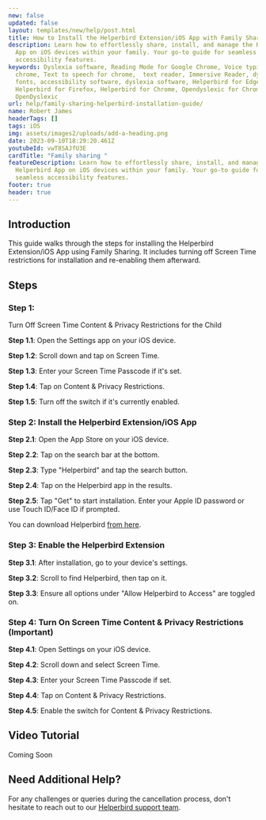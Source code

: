 ```yaml
---
new: false
updated: false
layout: templates/new/help/post.html
title: How to Install the Helperbird Extension/iOS App with Family Sharing
description: Learn how to effortlessly share, install, and manage the Helperbird
  App on iOS devices within your family. Your go-to guide for seamless
  accessibility features.
keywords: Dyslexia software, Reading Mode for Google Chrome, Voice typing for
  chrome, Text to speech for chrome,  text reader, Immersive Reader, dyslexia
  fonts, accessibility software, dyslexia software, Helperbird for Edge,
  Helperbird for Firefox, Helperbird for Chrome, Opendyslexic for Chrome,
  OpenDyslexic
url: help/family-sharing-helperbird-installation-guide/
name: Robert James
headerTags: []
tags: iOS
img: assets/images2/uploads/add-a-heading.png
date: 2023-09-10T18:29:20.461Z
youtubeId: vwT8SAJfU3E
cardTitle: "Family sharing "
featureDescription: Learn how to effortlessly share, install, and manage the
  Helperbird App on iOS devices within your family. Your go-to guide for
  seamless accessibility features.
footer: true
header: true
---
```


## Introduction

This guide walks through the steps for installing the Helperbird Extension/iOS App using Family Sharing. It includes turning off Screen Time restrictions for installation and re-enabling them afterward.

## Steps

### Step 1: 

Turn Off Screen Time Content & Privacy Restrictions for the Child

**Step 1.1**: Open the Settings app on your iOS device.

**Step 1.2**: Scroll down and tap on Screen Time.

**Step 1.3**: Enter your Screen Time Passcode if it's set.

**Step 1.4**: Tap on Content & Privacy Restrictions.

**Step 1.5**: Turn off the switch if it's currently enabled.

### Step 2: Install the Helperbird Extension/iOS App

**Step 2.1**: Open the App Store on your iOS device.

**Step 2.2**: Tap on the search bar at the bottom.

**Step 2.3**: Type "Helperbird" and tap the search button.

**Step 2.4**: Tap on the Helperbird app in the results.

**Step 2.5**: Tap "Get" to start installation. Enter your Apple ID password or use Touch ID/Face ID if prompted.

You can download Helperbird [from here](/support).

### Step 3: Enable the Helperbird Extension

**Step 3.1**: After installation, go to your device's settings.

**Step 3.2**: Scroll to find Helperbird, then tap on it.

**Step 3.3**: Ensure all options under "Allow Helperbird to Access" are toggled on.

### Step 4: Turn On Screen Time Content & Privacy Restrictions (Important)

**Step 4.1**: Open Settings on your iOS device.

**Step 4.2**: Scroll down and select Screen Time.

**Step 4.3**: Enter your Screen Time Passcode if set.

**Step 4.4**: Tap on Content & Privacy Restrictions.

**Step 4.5**: Enable the switch for Content & Privacy Restrictions.

## Video Tutorial

Coming Soon

## Need Additional Help?

For any challenges or queries during the cancellation process, don't hesitate to reach out to our [Helperbird support team](https://www.helperbird.com/support).